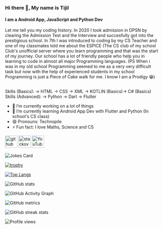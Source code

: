 ### Hi there 👋, My name is Tijil 
#### I am a Android App, JavaScript and Python Dev
Let me tell you my coding history. In 2020 I took admission in DPSN by clearing the Admission Test and the Interview and succesfully got into the prestigious school. In 7th I was introduced to coding by my CS Teacher and one of my classmates told me about the ESPICE (The CS club of my school Club's unofficial server where you learn programming and that was the start of my journey. Our school has a lot of friendly people who help you in learning to code in almost all major Programming languages.
(PS When i was in my old school Programming seemed to me as a very very difficult task but now with the help of experienced students in my school Programming is just a Piece of Cake walk for me. I know I am a Prodigy 😁)

<br>Skills (Basics): -> HTML -> CSS -> XML -> KOTLIN (Basics)-> C# (Basics)
<br>Skills (Advanced): -> Python -> Dart -> Flutter 

- 🔭 I’m currently working on a lot of things
- 🌱 I’m currently learning Android App Dev with Flutter and Python (In school's CS class) 
- 😄 Pronouns: Technopile 
- ⚡ Fun fact: I love Maths, Science and CS 


[<img src='https://cdn.jsdelivr.net/npm/simple-icons@3.0.1/icons/github.svg' alt='github' height='40'>](https://github.com/Tijil2111)  [<img src='https://cdn.jsdelivr.net/npm/simple-icons@3.0.1/icons/stackoverflow.svg' alt='stackoverflow' height='40'>](https://stackoverflow.com/users/16364910/tijil2111)  [<img src='https://cdn.jsdelivr.net/npm/simple-icons@3.0.1/icons/youtube.svg' alt='YouTube' height='40'>](https://www.youtube.com/channel/UC-BQdiPl1XQFxdzq63S4v6Q)  
<!-- Markdown -->
![Jokes Card](https://readme-jokes.vercel.app/api)


[![trophy](https://github-profile-trophy.vercel.app/?username=Tijil2111)](https://github.com/ryo-ma/github-profile-trophy)

[![Top Langs](https://github-readme-stats.vercel.app/api/top-langs/?username=Tijil2111&layout=compact)](https://github.com/anuraghazra/github-readme-stats)

![GitHub stats](https://github-readme-stats.vercel.app/api?username=Tijil2111&show_icons=true)  

![GitHub Activity Graph](https://activity-graph.herokuapp.com/graph?username=Tijil2111)  

![GitHub metrics](https://metrics.lecoq.io/Tijil2111)  

![GitHub streak stats](https://github-readme-streak-stats.herokuapp.com/?user=Tijil2111)  

![Profile views](https://gpvc.arturio.dev/Tijil2111) 
